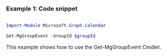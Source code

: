### Example 1: Code snippet

```powershell

Import-Module Microsoft.Graph.Calendar

Get-MgGroupEvent -GroupId $groupId

```
This example shows how to use the Get-MgGroupEvent Cmdlet.

